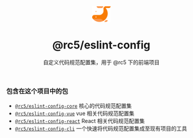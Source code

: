 <p align="center">
  <img width="10%" height="10%"  src="./public/logo.png" alt="Logo" />
</p>
<h1 align="center">@rc5/eslint-config</h1>
<p align="center">自定义代码规范配置集，用于 @rc5 下的前端项目</p>
<br>

### 包含在这个项目中的包

- [`@rc5/eslint-config-core`](/pkgs/core) 核心的代码规范配置集
- [`@rc5/eslint-config-vue`](/pkgs/vue) vue 相关代码规范配置集
- [`@rc5/eslint-config-react`](/pkgs/react) React 相关代码规范配置集
- [`@rc5/eslint-config-cli`](/pkgs/cli) 一个快速将代码规范配置集成至现有项目的工具
